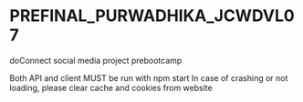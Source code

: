 # PREFINAL_PURWADHIKA_JCWDVL07
doConnect social media project prebootcamp

Both API and client MUST be run with npm start
In case of crashing or not loading, please clear cache and cookies from website

